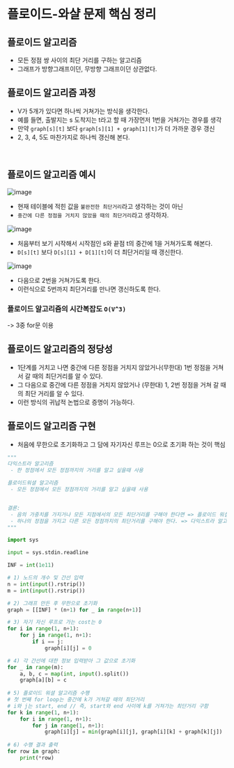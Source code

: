 # 플로이드-와샬 문제 핵심 정리

## 플로이드 알고리즘
- 모든 정점 쌍 사이의 최단 거리를 구하는 알고리즘
- 그래프가 방향그래프이던, 무방향 그래프이던 상관없다.

## 플로이드 알고리즘 과정
- V가 5개가 있다면 하나씩 거쳐가는 방식을 생각한다.
- 예를 들면, 출발지는 s 도착지는 t라고 할 때 가장먼저 1번을 거쳐가는 경우를 생각
- 만약 `graph[s][t]` 보다 `graph[s][1] + graph[1][t]`가 더 가까운 경우 갱신
- 2, 3, 4, 5도 마찬가지로 하나씩 갱신해 본다.

<br />

## 플로이드 알고리즘 예시
![image](https://user-images.githubusercontent.com/70880695/161891893-02d1dd2e-326e-43be-ade1-247f848203fa.png)
- 현재 테이블에 적힌 값을 `불완전한 최단거리`라고 생각하는 것이 아닌 
- `중간에 다른 정점을 거치지 않았을 때의 최단거리`라고 생각하자.

![image](https://user-images.githubusercontent.com/70880695/161892312-0dbd3a5e-e7c9-4b49-b0f1-2bbd3e78dd0e.png)
- 처음부터 보기 시작해서 시작점인 s와 끝점 t의 중간에 1을 거쳐가도록 해본다.
- `D[s][t]` 보다 `D[s][1] + D[1][t]`이 더 최단거리일 때 갱신한다.

![image](https://user-images.githubusercontent.com/70880695/161892769-c7399515-69e3-4deb-bf4e-e64fbd899f1e.png)
- 다음으로 2번을 거쳐가도록 한다.
- 이런식으로 5번까지 최단거리를 만나면 갱신하도록 한다.

### 플로이드 알고리즘의 시간복잡도 `O(V^3)`
-> 3중 for문 이용

## 플로이드 알고리즘의 정당성
- 1단계를 거치고 나면 중간에 다른 정점을 거치지 않았거나(무한대) 1번 정점을 거쳐서 갈 때의 최단거리를 알 수 있다.
- 그 다음으로 중간에 다른 정점을 거치지 않았거나 (무한대) 1, 2번 정점을 거쳐 갈 때의 최단 거리를 알 수 있다.
- 이런 방식의 귀납적 논법으로 증명이 가능하다.

## 플로이드 알고리즘 구현
- 처음에 무한으로 초기화하고 그 담에 자기자신 루프는 0으로 초기화 하는 것이 핵심

```python
"""
다익스트라 알고리즘
 - 한 정점에서 모든 정점까지의 거리를 알고 싶을때 사용

플로이드워셜 알고리즘
 - 모든 정점에서 모든 정점까지의 거리를 알고 싶을때 사용


결론:
 - 음의 가중치를 가지거나 모든 지점에서의 모든 최단거리를 구해야 한다면 => 플로이드 워셜 알고리즘
 - 하나의 정점을 가지고 다른 모든 정점까지의 최단거리를 구해야 한다. => 다익스트라 알고리즘
"""

import sys

input = sys.stdin.readline

INF = int(1e11)

# 1) 노드의 개수 및 간선 입력
n = int(input().rstrip())
m = int(input().rstrip())

# 2) 그래프 만든 후 무한으로 초기화
graph = [[INF] * (n+1) for _ in range(n+1)] 

# 3) 자기 자신 루프로 가는 cost는 0
for i in range(1, n+1):
    for j in range(1, n+1):
        if i == j:
            graph[i][j] = 0

# 4) 각 간선에 대한 정보 입력받아 그 값으로 초기화
for _ in range(m):
    a, b, c = map(int, input().split())
    graph[a][b] = c
    
# 5) 플로이드 워셜 알고리즘 수행
# 첫 번째 for loop는 중간에 k가 거쳐갈 때의 최단거리
# i와 j는 start, end // 즉, start와 end 사이에 k를 거쳐가는 최단거리 구함
for k in range(1, n+1):
    for i in range(1, n+1):
        for j in range(1, n+1):
            graph[i][j] = min(graph[i][j], graph[i][k] + graph[k][j])
    
# 6) 수행 결과 출력
for row in graph:
    print(*row)

```
